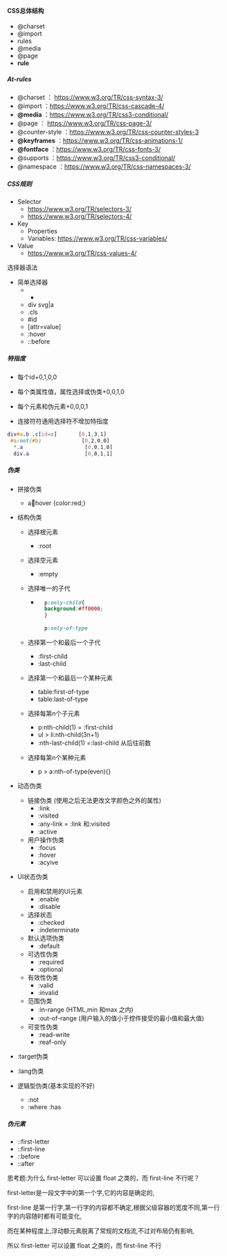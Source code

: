 #### CSS总体结构

- @charset
- @import
- rules
- @media
- @page
- **rule**

##### At-rules

-  @charset ： https://www.w3.org/TR/css-syntax-3/
-  @import ：https://www.w3.org/TR/css-cascade-4/
-  **@media** ：https://www.w3.org/TR/css3-conditional/
-  @page ： https://www.w3.org/TR/css-page-3/
-  @counter-style ：https://www.w3.org/TR/css-counter-styles-3 
-  **@keyframes** ：https://www.w3.org/TR/css-animations-1/
-  **@fontface** ：https://www.w3.org/TR/css-fonts-3/
-  @supports ：https://www.w3.org/TR/css3-conditional/
-  @namespace ：https://www.w3.org/TR/css-namespaces-3/

##### CSS规则

-  Selector
    -  https://www.w3.org/TR/selectors-3/
    -  https://www.w3.org/TR/selectors-4/
-  Key
    -  Properties
    -  Variables: https://www.w3.org/TR/css-variables/
-  Value
    -  https://www.w3.org/TR/css-values-4/

选择器语法

-  简单选择器
    -  * 
    -  div svg|a
    -   .cls 
    -  #id 
    -  [attr=value] 
    -  :hover 
    -  ::before

##### 特指度

 * 每个id+0,1,0,0

 * 每个类属性值，属性选择或伪类+0,0,1,0

 * 每个元素和伪元素+0,0,0,1

 * 连接符符通用选择符不增加特指度

```CSS
div#a.b .c[id=x]       [0,1,3,1]
 #a:not(#b)             [0,2,0,0]
  *.a                    [0,0,1,0]
  div.a                  [0,0,1,1]
```

##### 伪类

- 拼接伪类

    - a:link:hover {color:red;}

- 结构伪类

    - 选择根元素

        - :root

    - 选择空元素

        - :empty

    - 选择唯一的子代

        - ```css
            p:only-child{
            background:#ff0000;
            }
            
            p:only-of-type
            ```

    - 选择第一个和最后一个子代

        - :first-child
        - :last-child

    - 选择第一个和最后一个某种元素

        - table:first-of-type
        - table:last-of-type

    - 选择每第n个子元素

        - p:nth-child(1) = :first-child
        - ul > li:nth-child(3n+1)
        - :nth-last-child(1)  =:last-child 从后往前数

    - 选择每第n个某种元素

        - p > a:nth-of-type(even){}

- 动态伪类

    - 链接伪类 (使用之后无法更改文字颜色之外的属性)
        - :link
        - :visited
        - :any-link  = :link 和:visited
        - :active
    - 用户操作伪类
        - :focus
        - :hover
        - :acyive

- UI状态伪类

    - 启用和禁用的UI元素
        - :enable
        - :disable
    - 选择状态
        - :checked
        - :indeterminate
    - 默认选项伪类
        - :default
    - 可选性伪类
        - :required
        - :optional
    - 有效性伪类
        - :valid
        - :invalid
    - 范围伪类
        - :in-range  (HTML,min 和max 之内)
        - :out-of-range  (用户输入的值小于控件接受的最小值和最大值)
    - 可变性伪类
        - :read-write
        - :reaf-only

- :target伪类

- :lang伪类

- 逻辑型伪类(基本实现的不好)

    - :not
    - :where  :has

##### 伪元素

- ::first-letter
- ::first-line
- ::before
- ::after

思考题:为什么 first-letter 可以设置 float 之类的，而 first-line 不行呢？

 first-letter是一段文字中的第一个字,它的内容是确定的,

first-line 是第一行字,第一行字的内容都不确定,根据父级容器的宽度不同,第一行字的内容随时都有可能变化,

而在某种程度上,浮动额元素脱离了常规的文档流,不过对布局仍有影响,

所以 first-letter 可以设置 float 之类的，而 first-line 不行